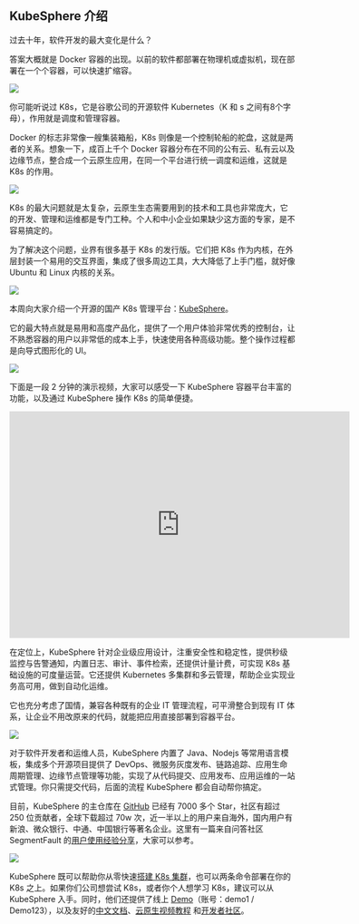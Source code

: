 ## KubeSphere 介绍

过去十年，软件开发的最大变化是什么？

答案大概就是 Docker 容器的出现。以前的软件都部署在物理机或虚拟机，现在部署在一个个容器，可以快速扩缩容。

![](https://cdn.beekka.com/blogimg/asset/202109/bg2021092101.jpg)

你可能听说过 K8s，它是谷歌公司的开源软件 Kubernetes（K 和 s 之间有8个字母），作用就是调度和管理容器。

Docker 的标志非常像一艘集装箱船，K8s 则像是一个控制轮船的舵盘，这就是两者的关系。想象一下，成百上千个 Docker 容器分布在不同的公有云、私有云以及边缘节点，整合成一个云原生应用，在同一个平台进行统一调度和运维，这就是 K8s 的作用。

![](https://cdn.beekka.com/blogimg/asset/202109/bg2021092103.jpg)

K8s 的最大问题就是太复杂，云原生生态需要用到的技术和工具也非常庞大，它的开发、管理和运维都是专门工种。个人和中小企业如果缺少这方面的专家，是不容易搞定的。

为了解决这个问题，业界有很多基于 K8s 的发行版。它们把 K8s 作为内核，在外层封装一个易用的交互界面，集成了很多周边工具，大大降低了上手门槛，就好像 Ubuntu 和 Linux 内核的关系。

![](https://cdn.beekka.com/blogimg/asset/202109/bg2021092104.jpg)

本周向大家介绍一个开源的国产 K8s 管理平台：[KubeSphere](https://github.com/kubesphere/kubesphere)。

它的最大特点就是易用和高度产品化，提供了一个用户体验非常优秀的控制台，让不熟悉容器的用户以非常低的成本上手，快速使用各种高级功能。整个操作过程都是向导式图形化的 UI。

![](https://cdn.beekka.com/blogimg/asset/202109/bg2021092312.jpg)

下面是一段 2 分钟的演示视频，大家可以感受一下 KubeSphere 容器平台丰富的功能，以及通过 KubeSphere 操作 K8s 的简单便捷。

<iframe frameborder="0"
src="https://v.qq.com/txp/iframe/player.html?vid=h3303juxyex"
allowFullScreen="true" width="600" height="400"></iframe>

在定位上，KubeSphere 针对企业级应用设计，注重安全性和稳定性，提供秒级监控与告警通知，内置日志、审计、事件检索，还提供计量计费，可实现 K8s 基础设施的可度量运营。它还提供 Kubernetes 多集群和多云管理，帮助企业实现业务高可用，做到自动化运维。

它也充分考虑了国情，兼容各种既有的企业 IT 管理流程，可平滑整合到现有 IT 体系，让企业不用改原来的代码，就能把应用直接部署到容器平台。

![](https://cdn.beekka.com/blogimg/asset/202109/bg2021092311.jpg)

对于软件开发者和运维人员，KubeSphere 内置了 Java、Nodejs 等常用语言模板，集成多个开源项目提供了 DevOps、微服务灰度发布、链路追踪、应用生命周期管理、边缘节点管理等功能，实现了从代码提交、应用发布、应用运维的一站式管理。你只需提交代码，后面的流程 KubeSphere 都会自动帮你搞定。

目前，KubeSphere 的主仓库在 [GitHub](https://github.com/kubesphere/kubesphere) 已经有 7000 多个 Star，社区有超过 250 位贡献者，全球下载超过 70w 次，近一半以上的用户来自海外，国内用户有新浪、微众银行、中通、中国银行等著名企业。这里有一篇来自问答社区 SegmentFault 的[用户使用经验分享](https://mp.weixin.qq.com/s/NiatJMfRBvNrcvd2f0TwMg)，大家可以参考。

![](https://cdn.beekka.com/blogimg/asset/202109/bg2021092313.jpg)

KubeSphere 既可以帮助你从零快速[搭建 K8s 集群](https://github.com/kubesphere/kubekey#quick-start)，也可以两条命令部署在你的 K8s 之上。如果你们公司想尝试 K8s，或者你个人想学习 K8s，建议可以从 KubeSphere 入手。同时，他们还提供了线上 [Demo](https://demo.kubesphere.io/login)（账号：demo1 / Demo123），以及友好的[中文文档](https://kubesphere.com.cn/docs/)、[云原生视频教程](https://www.bilibili.com/video/BV15g411F7pj) 和[开发者社区](https://kubesphere.com.cn/forum/)。

